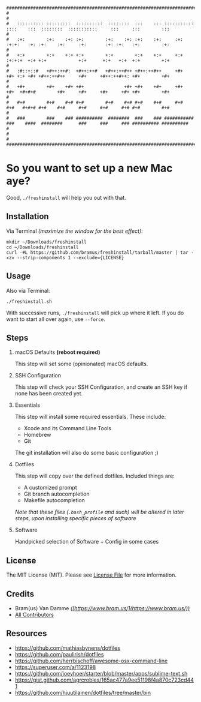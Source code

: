```
###############################################################################################################################################
#                                                                                                                                             #
#   :::::::::: :::::::::  ::::::::::  ::::::::  :::    ::: ::::::::::: ::::    :::  ::::::::  :::::::::::     :::     :::        :::          #
#   :+:        :+:    :+: :+:        :+:    :+: :+:    :+:     :+:     :+:+:   :+: :+:    :+:     :+:       :+: :+:   :+:        :+:          #
#   +:+        +:+    +:+ +:+        +:+        +:+    +:+     +:+     :+:+:+  +:+ +:+            +:+      +:+   +:+  +:+        +:+          #
#   :#::+::#   +#++:++#:  +#++:++#   +#++:++#++ +#++:++#++     +#+     +#+ +:+ +#+ +#++:++#++     +#+     +#++:++#++: +#+        +#+          #
#   +#+        +#+    +#+ +#+               +#+ +#+    +#+     +#+     +#+  +#+#+#        +#+     +#+     +#+     +#+ +#+        +#+          #
#   #+#        #+#    #+# #+#        #+#    #+# #+#    #+#     #+#     #+#   #+#+# #+#    #+#     #+#     #+#     #+# #+#        #+#          #
#   ###        ###    ### ##########  ########  ###    ### ########### ###    ####  ########      ###     ###     ### ########## ##########   #
#                                                                                                                                             #
###############################################################################################################################################
```

# So you want to set up a new Mac aye?

Good, `./freshinstall` will help you out with that.

## Installation

Via Terminal _(maximize the window for the best effect)_:

```
mkdir ~/Downloads/freshinstall
cd ~/Downloads/freshinstall
curl -#L https://github.com/bramus/freshinstall/tarball/master | tar -xzv --strip-components 1 --exclude={LICENSE}
```

## Usage

Also via Terminal:

```
./freshinstall.sh
```

With successive runs, `./freshinstall` will pick up where it left. If you do want to start all over again, use `--force`.

## Steps

1. macOS Defaults **(reboot required)**

	This step will set some (opinionated) macOS defaults.

2. SSH Configuration

	This step will check your SSH Configuration, and create an SSH key if none has been created yet.

3. Essentials

	This step will install some required essentials. These include:

	- Xcode and its Command Line Tools
	- Homebrew
	- Git

	The git installation will also do some basic configuration ;)

4. Dotfiles

	This step will copy over the defined dotfiles. Included things are:

	- A customized prompt
	- Git branch autocompletion
	- Makefile autocompletion

	_Note that these files (`.bash_profile` and such) will be altered in later steps, upon installing specific pieces of software_

5. Software

	Handpicked selection of Software + Config in some cases

## License

The MIT License (MIT). Please see [License File](LICENSE) for more information.

## Credits

- Bram(us) Van Damme <em>([https://www.bram.us/](https://www.bram.us/))</em>
- [All Contributors](../../contributors)

## Resources

- https://github.com/mathiasbynens/dotfiles
- https://github.com/paulirish/dotfiles
- https://github.com/herrbischoff/awesome-osx-command-line
- https://superuser.com/a/1123198
- https://github.com/joeyhoer/starter/blob/master/apps/sublime-text.sh
- https://gist.github.com/agrcrobles/165ac477a9ee51198f4a870c723cd441
- https://github.com/hjuutilainen/dotfiles/tree/master/bin
